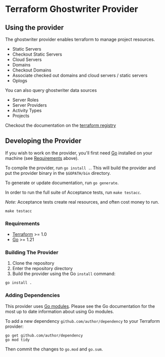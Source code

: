 # Terraform Ghostwriter Provider

## Using the provider

The ghostwriter provider enables terraform to manage project resources.

- Static Servers
- Checkout Static Servers
- Cloud Servers
- Domains
- Checkout Domains
- Associate checked out domains and cloud servers / static servers
- Oplogs

You can also query ghostwriter data sources

- Server Roles
- Server Providers
- Activity Types
- Projects

Checkout the documentation on the [terraform registry](https://registry.terraform.io/providers/domwhewell-sage/ghostwriter/latest/docs)

## Developing the Provider

If you wish to work on the provider, you'll first need [Go](http://www.golang.org) installed on your machine (see [Requirements](#requirements) above).

To compile the provider, run `go install .`. This will build the provider and put the provider binary in the `$GOPATH/bin` directory.

To generate or update documentation, run `go generate`.

In order to run the full suite of Acceptance tests, run `make testacc`.

*Note:* Acceptance tests create real resources, and often cost money to run.

```shell
make testacc
```

### Requirements

- [Terraform](https://developer.hashicorp.com/terraform/downloads) >= 1.0
- [Go](https://golang.org/doc/install) >= 1.21

### Building The Provider

1. Clone the repository
1. Enter the repository directory
1. Build the provider using the Go `install` command:

```shell
go install .
```

### Adding Dependencies

This provider uses [Go modules](https://github.com/golang/go/wiki/Modules).
Please see the Go documentation for the most up to date information about using Go modules.

To add a new dependency `github.com/author/dependency` to your Terraform provider:

```shell
go get github.com/author/dependency
go mod tidy
```

Then commit the changes to `go.mod` and `go.sum`.